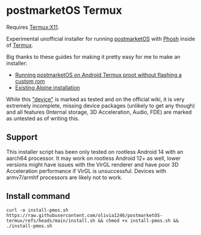 # postmarketOS Termux

Requires [Termux:X11](https://github.com/termux/termux-x11).

Experimental unofficial installer for running [postmarketOS](https://postmarketos.org) with [Phosh](https://wiki.postmarketos.org/wiki/Phosh) inside of [Termux](https://termux.dev).

Big thanks to these guides for making it pretty easy for me to make an installer:
- [Running postmarketOS on Android Termux proot without flashing a custom rom](https://ivonblog.com/en-us/posts/postmarketos-in-termux-proot)
- [Existing Alpine installation](https://wiki.postmarketos.org/wiki/Existing_Alpine_installation)

While this ["device"](https://wiki.postmarketos.org/wiki/PRoot_aarch64_(proot-aarch64)) is marked as tested and on the official wiki, it is very extremely incomplete, missing device packages (unlikely to get any though) and all features (Internal storage, 3D Acceleration, Audio, FDE) are marked as untested as of writing this.

## Support

This installer script has been only tested on rootless Android 14 with an aarch64 processor. It may work on rootless Android 12+ as well, lower versions might have issues with the VirGL renderer and have poor 3D Acceleration performance if VirGL is unsuccessful. Devices with armv7/armhf processors are likely not to work.

## Install command

`curl -o install-pmos.sh https://raw.githubusercontent.com/olivia1246/postmarketOS-termux/refs/heads/main/install.sh && chmod +x install-pmos.sh && ./install-pmos.sh`
